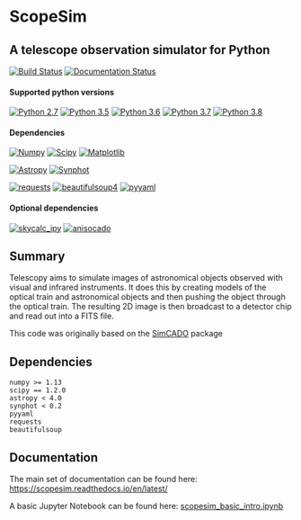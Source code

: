 # ScopeSim 
## A telescope observation simulator for Python

[![Build Status](https://travis-ci.org/astronomyk/ScopeSim.svg?branch=master)](https://travis-ci.org/astronomyk/ScopeSim)
[![Documentation Status](https://readthedocs.org/projects/scopesim/badge/?version=latest)](https://scopesim.readthedocs.io/en/latest/?badge=latest)

#### Supported python versions
[![Python 2.7](https://img.shields.io/badge/Python-2.7-red.svg)]()
[![Python 3.5](https://img.shields.io/badge/Python-3.5-brightgreen.svg)]()
[![Python 3.6](https://img.shields.io/badge/Python-3.6-brightgreen.svg)]()
[![Python 3.7](https://img.shields.io/badge/Python-3.7-brightgreen.svg)]()
[![Python 3.8](https://img.shields.io/badge/Python-3.8-red.svg)]()

#### Dependencies

[![Numpy](https://img.shields.io/badge/Numpy->=1.13-brightgreen.svg)]()
[![Scipy](https://img.shields.io/badge/Scipy-1.2.0-orange.svg)]()
[![Matplotlib](https://img.shields.io/badge/Matplotlib->=3.0-brightgreen.svg)]()

[![Astropy](https://img.shields.io/badge/Astropy-<=3.9-yellow.svg)]()
[![Synphot](https://img.shields.io/badge/Synphot-0.1.3-orange.svg)]()

[![requests](https://img.shields.io/badge/requests->=2.21-brightgreen.svg)]()
[![beautifulsoup4](https://img.shields.io/badge/beautifulsoup4->=4.7-brightgreen.svg)]()
[![pyyaml](https://img.shields.io/badge/pyyaml->=3.13-brightgreen.svg)]()

#### Optional dependencies
[![skycalc_ipy](https://img.shields.io/badge/skycalc_ipy->=0.1-brightgreen.svg)]()
[![anisocado](https://img.shields.io/badge/anisocado->=0.1-brightgreen.svg)]()


## Summary

Telescopy aims to simulate images of astronomical objects observed with visual 
and infrared instruments. It does this by creating models of the optical train 
and astronomical objects and then pushing the object through the optical train. 
The resulting 2D image is then broadcast to a detector chip and read out into a 
FITS file. 

This code was originally based on the [SimCADO](www.univie.ac.at/simcado) package

## Dependencies

```
numpy >= 1.13
scipy == 1.2.0
astropy < 4.0
synphot < 0.2
pyyaml
requests
beautifulsoup
```

## Documentation
The main set of documentation can be found here: 
https://scopesim.readthedocs.io/en/latest/

A basic Jupyter Notebook can be found here: 
[scopesim_basic_intro.ipynb](docs/source/_static/scopesim_basic_intro.ipynb)
